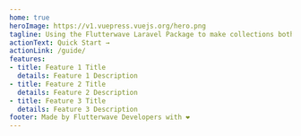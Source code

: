 ```yaml
---
home: true
heroImage: https://v1.vuepress.vuejs.org/hero.png
tagline: Using the Flutterwave Laravel Package to make collections both Local/ International Payments
actionText: Quick Start →
actionLink: /guide/
features:
- title: Feature 1 Title
  details: Feature 1 Description
- title: Feature 2 Title
  details: Feature 2 Description
- title: Feature 3 Title
  details: Feature 3 Description
footer: Made by Flutterwave Developers with ❤️
---
```

